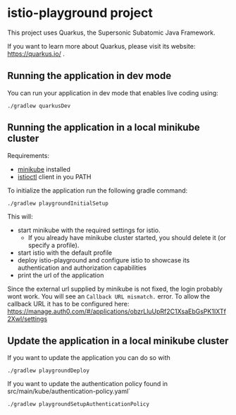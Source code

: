 

# istio-playground project

This project uses Quarkus, the Supersonic Subatomic Java Framework.

If you want to learn more about Quarkus, please visit its website: https://quarkus.io/ .

## Running the application in dev mode

You can run your application in dev mode that enables live coding using:
```
./gradlew quarkusDev
```

## Running the application in a local minikube cluster

Requirements:
* [minikube](https://kubernetes.io/docs/setup/learning-environment/minikube/) installed
* [istioctl](https://istio.io/docs/setup/getting-started/#download) client in you PATH

To initialize the application run the following gradle command:
```
./gradlew playgroundInitialSetup
```

This will:
* start minikube with the required settings for istio.
  * If you already have minikube cluster started, you should delete it (or specify a profile).
* start istio with the default profile
* deploy istio-playground and configure istio to showcase its authentication and authorization capabilities
* print the url of the application

Since the external url supplied by minikube is not fixed, the login probably wont work. You will see an `Callback URL mismatch.` error.
To allow the callback URL it has to be configured here:
https://manage.auth0.com/#/applications/obzrLluUpRf2C1XsaEbGsPK1IXTf2Xwl/settings


## Update the application in a local minikube cluster

If you want to update the application you can do so with
```
./gradlew playgroundDeploy
```

If you want to update the authentication policy found in src/main/kube/authentication-policy.yaml`
```
./gradlew playgroundSetupAuthenticationPolicy
```